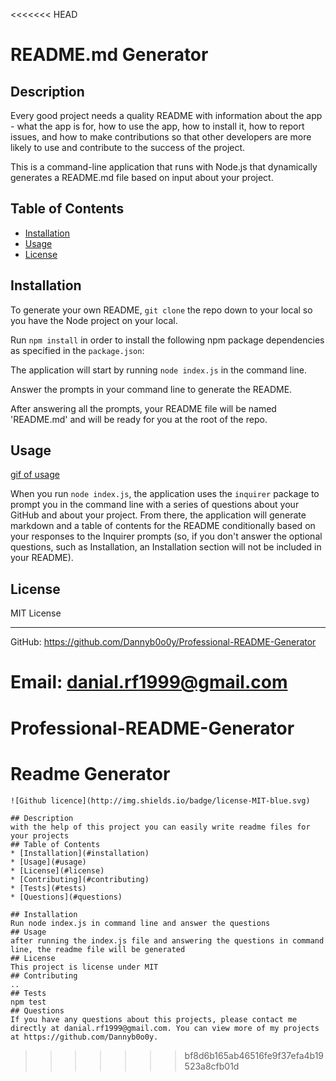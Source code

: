 <<<<<<< HEAD
# README.md Generator

## Description

Every good project needs a quality README with information about the app - what the app is for, how to use the app, how to install it, how to report issues, and how to make contributions so that other developers are more likely to use and contribute to the success of the project.

This is a command-line application that runs with Node.js that dynamically generates a README.md file based on input about your project.

## Table of Contents

- [Installation](#installation)
- [Usage](#usage)
- [License](#license)

## Installation

To generate your own README, `git clone` the repo down to your local so you have the Node project on your local.

Run `npm install` in order to install the following npm package dependencies as specified in the `package.json`:

The application will start by running `node index.js` in the command line.

Answer the prompts in your command line to generate the README.

After answering all the prompts, your README file will be named 'README.md' and will be ready for you at the root of the repo.

## Usage

[gif of usage](/giphy.mp4)

When you run `node index.js`, the application uses the `inquirer` package to prompt you in the command line with a series of questions about your GitHub and about your project.
From there, the application will generate markdown and a table of contents for the README conditionally based on your responses to the Inquirer prompts (so, if you don't answer the optional questions, such as Installation, an Installation section will not be included in your README).

## License

MIT License

---

GitHub: https://github.com/Dannyb0o0y/Professional-README-Generator

Email: danial.rf1999@gmail.com
=======
# Professional-README-Generator
# Readme Generator

    ![Github licence](http://img.shields.io/badge/license-MIT-blue.svg)

    ## Description
    with the help of this project you can easily write readme files for your projects
    ## Table of Contents
    * [Installation](#installation)
    * [Usage](#usage)
    * [License](#license)
    * [Contributing](#contributing)
    * [Tests](#tests)
    * [Questions](#questions)

    ## Installation
    Run node index.js in command line and answer the questions
    ## Usage
    after running the index.js file and answering the questions in command line, the readme file will be generated
    ## License
    This project is license under MIT
    ## Contributing
    ..
    ## Tests
    npm test
    ## Questions
    If you have any questions about this projects, please contact me directly at danial.rf1999@gmail.com. You can view more of my projects at https://github.com/Dannyb0o0y.
>>>>>>> bf8d6b165ab46516fe9f37efa4b19523a8cfb01d
